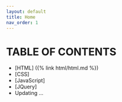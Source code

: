 ```yaml
---
layout: default
title: Home
nav_order: 1
---
```

# TABLE OF CONTENTS
- [HTML] ({% link html/html.md %})
- [CSS]
- [JavaScript]
- [JQuery]
- Updating ...
